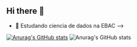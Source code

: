 ## Hi there 👋

- 🌱 Estudando ciencia de dados na EBAC
-->

[![Anurag's GitHub stats](https://github-readme-stats.vercel.app/api?username=matheustakitani)](https://github.com/anuraghazra/github-readme-stats)
![Anurag's GitHub stats](https://github-readme-stats.vercel.app/api?username=anuraghazra&show_icons=true&theme=dark)
